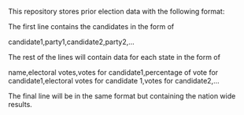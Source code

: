 This repository stores prior election data with the following format:

The first line contains the candidates in the form of

candidate1,party1,candidate2,party2,...

The rest of the lines will contain data for each state in the form of

name,electoral votes,votes for candidate1,percentage of vote for candidate1,electoral votes for candidate 1,votes for candidate2,...

The final line will be in the same format but containing the nation wide results.
